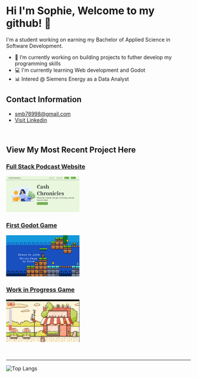 # Hi I'm Sophie, Welcome to my github! 👋

<p>I'm a student working on earning my Bachelor of Applied Science in Software Development. </p>

- 🔭 I’m currently working on building projects to futher develop my programming skills
- 💻 I'm currently learning Web development and Godot
- 📊 Intered @ Siemens Energy as a Data Analyst

## Contact Information
- smb78998@gmail.com <br>
- <a href="https://www.linkedin.com/in/sophia-burgos-736a3a26b/">Visit Linkedin</a>

<br>

## View My Most Recent Project Here

### [Full Stack Podcast Website](https://github.com/smb78998/full-stack-podcast-website)
<a href="http://moneytalks.lovestoblog.com"><img src="website.png" width="200"></a>

### [First Godot Game](https://github.com/smb78998/First-Godot-Game/tree/main)
<a href="https://github.com/smb78998/First-Godot-Game/tree/main"><img src="screenshot.png" width="200"></a>

### [Work in Progress Game](https://github.com/smb78998/food-game)
<a href="https://github.com/smb78998/food-game"><img src="food-game-screenshot.png" width="200"></a>


<br>
<hr>

![Top Langs](https://github-readme-stats.vercel.app/api/top-langs/?username=smb78998&layout=compact)


<!--
**smb78998/smb78998** is a ✨ _special_ ✨ repository because its `README.md` (this file) appears on your GitHub profile.

Here are some ideas to get you started:

- 🔭 I’m currently working on ...
- 🌱 I’m currently learning ...
- 👯 I’m looking to collaborate on ...
- 🤔 I’m looking for help with ...
- 💬 Ask me about ...
- 📫 How to reach me: ...
- 😄 Pronouns: ...
- ⚡ Fun fact: ...
-->
